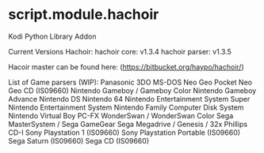 # script.module.hachoir
Kodi Python Library Addon

Current Versions Hachoir:
hachoir core:   v1.3.4
hachoir parser: v1.3.5

Hacoir master can be found here: (https://bitbucket.org/haypo/hachoir/)

List of Game parsers (WIP):
Panasonic 3DO
MS-DOS
Neo Geo Pocket
Neo Geo CD (IS09660)
Nintendo Gameboy / Gameboy Color
Nintendo Gameboy Advance
Nintendo DS
Nintendo 64
Nintendo Entertainment System
Super Nintendo Entertainment System
Nintendo Family Computer Disk System
Nintendo Virtual Boy
PC-FX
WonderSwan / WonderSwan Color
Sega MasterSystem / Sega GameGear
Sega Megadrive / Genesis / 32x
Phillips CD-I
Sony Playstation 1 (IS09660)
Sony Playstation Portable (IS09660)
Sega Saturn (IS09660)
Sega CD (IS09660)
